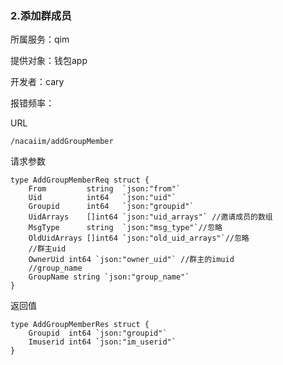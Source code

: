 ### 2.添加群成员

所属服务：qim

提供对象：钱包app

开发者：cary

报错频率：

URL

```
/nacaiim/addGroupMember
```

请求参数

    type AddGroupMemberReq struct {
        From         string  `json:"from"`
        Uid          int64   `json:"uid"`
        Groupid      int64   `json:"groupid"`
        UidArrays    []int64 `json:"uid_arrays"` //邀请成员的数组
        MsgType      string  `json:"msg_type"`//忽略
        OldUidArrays []int64 `json:"old_uid_arrays"`//忽略
        //群主uid
        OwnerUid int64 `json:"owner_uid"` //群主的imuid
        //group_name
        GroupName string `json:"group_name"`
    }

返回值

    type AddGroupMemberRes struct {
        Groupid  int64 `json:"groupid"`
        Imuserid int64 `json:"im_userid"`
    }



